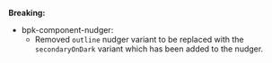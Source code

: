 **Breaking:**
  - bpk-component-nudger:
    - Removed `outline` nudger variant to be replaced with the `secondaryOnDark` variant which has been added to the nudger.